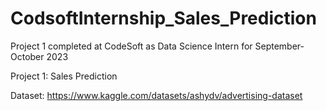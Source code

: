 # CodsoftInternship_Sales_Prediction
Project 1 completed at CodeSoft as Data Science Intern for September-October 2023

Project 1: Sales Prediction

Dataset: https://www.kaggle.com/datasets/ashydv/advertising-dataset

